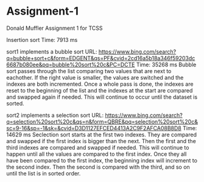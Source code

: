 # Assignment-1
Donald Muffler
Assignment 1 for TCSS

Insertion sort
Time: 7913 ms

sort1 implements a bubble sort
URL: https://www.bing.com/search?q=bubble+sort+c&form=EDGENT&qs=PF&cvid=2cd16a5b18a346f59203dc6687b080ee&pq=bubble%20sort%20c&PC=DCTE
Time: 35268 ms
Bubble sort passes through the list comparing two values that are next 
to eachother. If the right value is smaller, the values are switched and 
the indexes are both incremented. Once a whole pass is done, the indexes 
are reset to the beginning of the list and the indexes at the start are 
compared and swapped again if needed. This will continue to occur until the 
dataset is sorted.

sort2 implements a selection sort
URL: https://www.bing.com/search?q=selection%20sort%20c&qs=n&form=QBRE&pq=selection%20sort%20c&sc=9-16&sp=-1&sk=&cvid=D3D1127EFCED4413A2C9F2AFCA08B8D8
Time: 14629 ms
Seclection sort starts at the first two indexes. They are compared and 
swapped if the first index is bigger than the next. Then the first and the third
indexes are compared and swapped if needed. This will continue to happen 
until all the values are compared to the first index. Once they all have been
compared to the first index, the beginning index will increment to the second 
index. Then the second is compared with the third, and so on until the list
is in sorted order.
